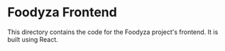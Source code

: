 # Foodyza Frontend
This directory contains the code for the Foodyza project's frontend.
It is built using React.
